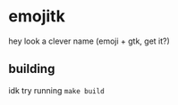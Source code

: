 # emojitk

hey look a clever name (emoji + gtk, get it?)

## building

idk try running `make build`
